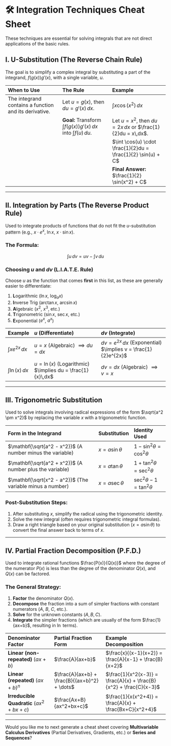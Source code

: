# 🛠️ Integration Techniques Cheat Sheet

These techniques are essential for solving integrals that are not direct applications of the basic rules.

## I. U-Substitution (The Reverse Chain Rule)

The goal is to simplify a complex integral by substituting a part of the integrand, $f(g(x))g'(x)$, with a single variable, $u$.

| When to Use | The Rule | Example |
| :--- | :--- | :--- |
| The integrand contains a function and its derivative. | Let $u = g(x)$, then $du = g'(x)\,dx$. | $\int x \cos(x^2) \,dx$ |
| | **Goal:** Transform $\int f(g(x))g'(x) \,dx$ into $\int f(u) \,du$. | Let $u = x^2$, then $du = 2x\,dx$ or $\frac{1}{2}du = x\,dx$. |
| | | $\int \cos(u) \cdot \frac{1}{2}du = \frac{1}{2} \sin(u) + C$ |
| | | **Final Answer:** $\frac{1}{2} \sin(x^2) + C$ |

---

## II. Integration by Parts (The Reverse Product Rule)

Used to integrate products of functions that do not fit the $u$-substitution pattern (e.g., $x \cdot e^x$, $\ln x$, $x \cdot \sin x$).

### The Formula:
$$\int u\,dv = uv - \int v\,du$$

### Choosing $u$ and $dv$ (L.I.A.T.E. Rule)
Choose $u$ as the function that comes **first** in this list, as these are generally easier to differentiate:

1.  **L**ogarithmic ($\ln x$, $\log_a x$)
2.  **I**nverse Trig ($\arctan x$, $\arcsin x$)
3.  **A**lgebraic ($x^2$, $x^3$, etc.)
4.  **T**rigonometric ($\sin x$, $\sec x$, etc.)
5.  **E**xponential ($e^x$, $a^x$)

| Example | $u$ (Differentiate) | $dv$ (Integrate) |
| :--- | :--- | :--- |
| $\int x e^{2x} \,dx$ | $u = x$ (Algebraic) $\implies du = dx$ | $dv = e^{2x}\,dx$ (Exponential) $\implies v = \frac{1}{2}e^{2x}$ |
| $\int \ln(x) \,dx$ | $u = \ln(x)$ (Logarithmic) $\implies du = \frac{1}{x}\,dx$ | $dv = dx$ (Algebraic) $\implies v = x$ |

---

## III. Trigonometric Substitution

Used to solve integrals involving radical expressions of the form $\sqrt{a^2 \pm x^2}$ by replacing the variable $x$ with a trigonometric function.

| Form in the Integrand | Substitution | Identity Used |
| :--- | :--- | :--- |
| $\mathbf{\sqrt{a^2 - x^2}}$ (A number minus the variable) | $x = a \sin \theta$ | $1 - \sin^2 \theta = \cos^2 \theta$ |
| $\mathbf{\sqrt{a^2 + x^2}}$ (A number plus the variable) | $x = a \tan \theta$ | $1 + \tan^2 \theta = \sec^2 \theta$ |
| $\mathbf{\sqrt{x^2 - a^2}}$ (The variable minus a number) | $x = a \sec \theta$ | $\sec^2 \theta - 1 = \tan^2 \theta$ |

### Post-Substitution Steps:
1.  After substituting $x$, simplify the radical using the trigonometric identity.
2.  Solve the new integral (often requires trigonometric integral formulas).
3.  Draw a right triangle based on your original substitution ($x = a \sin \theta$) to convert the final answer back to terms of $x$. 

---

## IV. Partial Fraction Decomposition (P.F.D.)

Used to integrate rational functions $\frac{P(x)}{Q(x)}$ where the degree of the numerator $P(x)$ is less than the degree of the denominator $Q(x)$, and $Q(x)$ can be factored.

### The General Strategy:
1.  **Factor** the denominator $Q(x)$.
2.  **Decompose** the fraction into a sum of simpler fractions with constant numerators ($A$, $B$, $C$, etc.).
3.  **Solve** for the unknown constants ($A, B, C$).
4.  **Integrate** the simpler fractions (which are usually of the form $\frac{1}{ax+b}$, resulting in $\ln$ terms).

| Denominator Factor | Partial Fraction Form | Example Decomposition |
| :--- | :--- | :--- |
| **Linear (non-repeated)** $(ax+b)$ | $\frac{A}{ax+b}$ | $\frac{x}{(x-1)(x+2)} = \frac{A}{x-1} + \frac{B}{x+2}$ |
| **Linear (repeated)** $(ax+b)^n$ | $\frac{A}{ax+b} + \frac{B}{(ax+b)^2} + \dots$ | $\frac{1}{x^2(x-3)} = \frac{A}{x} + \frac{B}{x^2} + \frac{C}{x-3}$ |
| **Irreducible Quadratic** $(ax^2+bx+c)$ | $\frac{Ax+B}{ax^2+bx+c}$ | $\frac{1}{x(x^2+4)} = \frac{A}{x} + \frac{Bx+C}{x^2+4}$ |

---

Would you like me to next generate a cheat sheet covering **Multivariable Calculus Derivatives** (Partial Derivatives, Gradients, etc.) or **Series and Sequences**?